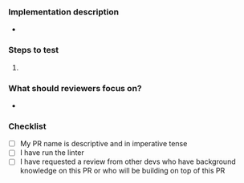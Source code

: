 <!-- Give a quick summary of the implementation details, provide design justifications if necessary -->

### Implementation description

-

<!-- What should the reviewer do to verify your changes? Describe expected results and include screenshots when appropriate -->

### Steps to test

1.

<!-- Draw attention to the substantial parts of your PR or anything you'd like a second opinion on -->

### What should reviewers focus on?

-

### Checklist

- [ ] My PR name is descriptive and in imperative tense
- [ ] I have run the linter
- [ ] I have requested a review from other devs who have background knowledge on this PR or who will be building on top of this PR
